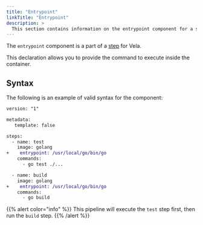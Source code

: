 ```yaml
---
title: "Entrypoint"
linkTitle: "Entrypoint"
description: >
  This section contains information on the entrypoint component for a step.
---
```


The `entrypoint` component is a part of a [step](/docs/usage/concepts/pipeline/steps) for Vela.

This declaration allows you to provide the command to execute inside the container.

## Syntax

The following is an example of valid syntax for the component:

```diff
version: "1"

metadata:
   template: false

steps:
  - name: test
    image: golang
+    entrypoint: /usr/local/go/bin/go
    commands:
      - go test ./...

  - name: build
    image: golang
+    entrypoint: /usr/local/go/bin/go
    commands:
      - go build
```

{{% alert color="info" %}}
This pipeline will execute the `test` step first, then run the `build` step.
{{% /alert %}}
